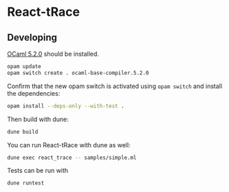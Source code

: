 # React-tRace

## Developing

[OCaml 5.2.0](https://ocaml.org/releases/5.2.0) should be installed.

```sh
opam update
opam switch create . ocaml-base-compiler.5.2.0
```

Confirm that the new opam switch is activated using `opam switch` and install the dependencies:

```sh
opam install --deps-only --with-test .
```

Then build with dune:

```sh
dune build
```

You can run React-tRace with dune as well:

```sh
dune exec react_trace -- samples/simple.ml
```

Tests can be run with

```sh
dune runtest
```
